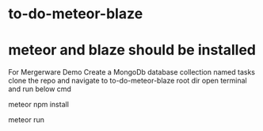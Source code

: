 # to-do-meteor-blaze
# meteor and blaze should be installed 
For Mergerware Demo
Create a MongoDb database collection named tasks
clone the repo and navigate to to-do-meteor-blaze root dir
open terminal and run below cmd

meteor npm install

meteor run

